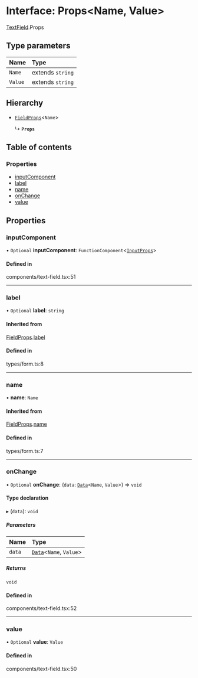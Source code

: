 # Interface: Props<Name, Value\>

[TextField](../wiki/TextField).Props

## Type parameters

| Name | Type |
| :------ | :------ |
| `Name` | extends `string` |
| `Value` | extends `string` |

## Hierarchy

- [`FieldProps`](../wiki/Form.FieldProps)<`Name`\>

  ↳ **`Props`**

## Table of contents

### Properties

- [inputComponent](../wiki/TextField.Props#inputcomponent)
- [label](../wiki/TextField.Props#label)
- [name](../wiki/TextField.Props#name)
- [onChange](../wiki/TextField.Props#onchange)
- [value](../wiki/TextField.Props#value)

## Properties

### inputComponent

• `Optional` **inputComponent**: `FunctionComponent`<[`InputProps`](../wiki/TextField.InputProps)\>

#### Defined in

components/text-field.tsx:51

___

### label

• `Optional` **label**: `string`

#### Inherited from

[FieldProps](../wiki/Form.FieldProps).[label](../wiki/Form.FieldProps#label)

#### Defined in

types/form.ts:8

___

### name

• **name**: `Name`

#### Inherited from

[FieldProps](../wiki/Form.FieldProps).[name](../wiki/Form.FieldProps#name)

#### Defined in

types/form.ts:7

___

### onChange

• `Optional` **onChange**: (`data`: [`Data`](../wiki/Form#data)<`Name`, `Value`\>) => `void`

#### Type declaration

▸ (`data`): `void`

##### Parameters

| Name | Type |
| :------ | :------ |
| `data` | [`Data`](../wiki/Form#data)<`Name`, `Value`\> |

##### Returns

`void`

#### Defined in

components/text-field.tsx:52

___

### value

• `Optional` **value**: `Value`

#### Defined in

components/text-field.tsx:50
